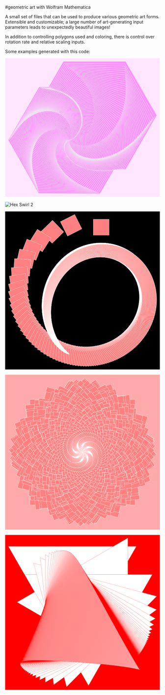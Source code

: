 #geometric art with Wolfram Mathematica

A small set of files that can be used to produce various geometric art forms.
Extensible and customizable; a large number of art-generating input parameters leads to unexpectedly beautiful images!

In addition to controlling polygons used and coloring, there is control over rotation rate and relative scaling inputs.

Some examples generated with this code:

![Hex Swirl 1](images/hexSwirl44.png)

![Hex Swirl 2](images/hexSwirl45.png)

![Quad Swirl 1](images/quadSwirl29.png)

![Quad Swirl 2](images/quadSwirl8.png)

![Triangle Swirl 1](images/triSwirl12.png)